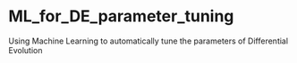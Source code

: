 # ML_for_DE_parameter_tuning
Using Machine Learning to automatically tune the parameters of Differential Evolution

